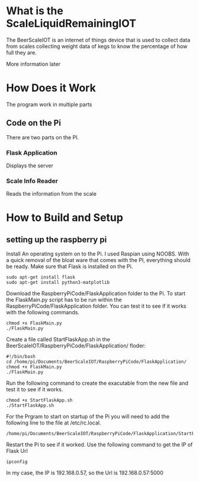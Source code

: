 # What is the ScaleLiquidRemainingIOT
The BeerScaleIOT is an internet of things device that is used to collect data from scales collecting weight data of kegs to know the percentage of how full they are.

More information later

# How Does it Work
The program work in multiple parts
## Code on the Pi
There are two parts on the PI.
### Flask Application
Displays the server

### Scale Info Reader
Reads the information from the scale

# How to Build and Setup
## setting up the raspberry pi
Install An operating system on to the Pi. I used Raspian using NOOBS.
With a quick removal of the bloat ware that comes with the PI, everything should be ready.
Make sure that Flask is installed on the Pi.
```
sudo apt-get install flask
sudo apt-get install python3-matplotlib
```
Download the RaspberryPiCode/FlaskApplication folder to the Pi. 
To start the FlaskMain.py script has to be run within the RaspberryPiCode/FlaskApplication folder.
You can test it to see if it works with the following commands.
```
chmod +x FlaskMain.py
./FlaskMain.py
```
Create a file called StartFlaskApp.sh in the BeerScaleIOT/RaspberryPiCode/FlaskApplication/ floder:
```
#!/bin/bash
cd /home/pi/Documents/BeerScaleIOT/RaspberryPiCode/FlaskApplication/
chmod +x FlaskMain.py
./FlaskMain.py
```
Run the following command to create the exacutable from the new file and test it to see if it works.
```
chmod +x StartFlaskApp.sh
./StartFlaskApp.sh
```
For the Prgram to start on startup of the Pi you will need to add the following line to the file at /etc/rc.local.
```
/home/pi/Documents/BeerScaleIOT/RaspberryPiCode/FlaskApplication/StartFlaskApp.sh
```
Restart the Pi to see if it worked.
Use the following command to get the IP of Flask Url
```
ipconfig
```
In my case, the IP is 192.168.0.57, so the Url is 192.168.0.57:5000
